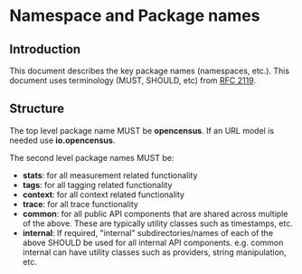 # Namespace and Package names

## Introduction
This document describes the key package names (namespaces, etc.). This document uses terminology
(MUST, SHOULD, etc) from [RFC 2119](https://www.ietf.org/rfc/rfc2119.txt).

## Structure
The top level package name MUST be **opencensus**. If an URL model is needed use **io.opencensus**.

The second level package names MUST be:
* **stats**: for all measurement related functionality
* **tags**: for all tagging related functionality
* **context**: for all context related functionality
* **trace**: for all trace functionality
* **common**: for all public API components that are shared across multiple of the above. These are
typically utility classes such as timestamps, etc.
* **internal**: If required, "internal" subdirectories/names of each of the above SHOULD be used
for all internal API components. e.g. common internal can have utility classes such as providers,
string manipulation, etc.